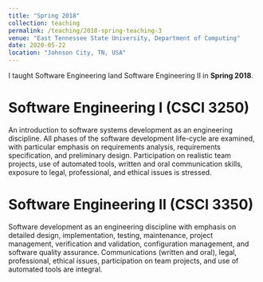 ```yaml
---
title: "Spring 2018"
collection: teaching
permalink: /teaching/2018-spring-teaching-3
venue: "East Tennessee State University, Department of Computing"
date: 2020-05-22
location: "Johnson City, TN, USA"
---
```


I taught Software Engineering  Iand Software Engineering  II in **Spring 2018**.

Software Engineering  I (CSCI 3250)
======
An introduction to software systems development as an engineering discipline. All phases of the software development life-cycle are examined, with particular emphasis on requirements  analysis,  requirements specification, and preliminary design. Participation on realistic team projects, use of automated tools, written and oral communication skills, exposure to legal, professional, and ethical issues is stressed.

Software Engineering  II (CSCI 3350)
======
Software development as an engineering discipline with emphasis on detailed design, implementation, testing, maintenance, project management, verification and validation, configuration management, and software quality assurance. Communications (written and oral), legal, professional, ethical issues, participation on team projects, and use of automated tools are integral.

